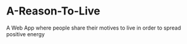 # A-Reason-To-Live
A Web App where people share their motives to live in order to spread positive energy 
